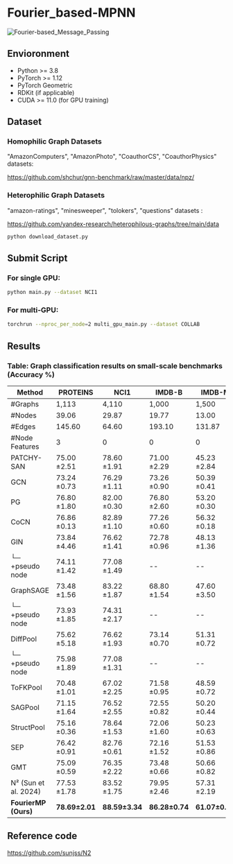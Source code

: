 # Fourier_based-MPNN
![Fourier-based_Message_Passing](message_passing.jpg)
## Envioronment
- Python >= 3.8  
- PyTorch >= 1.12  
- PyTorch Geometric  
- RDKit (if applicable)  
- CUDA >= 11.0 (for GPU training)  


## Dataset
###  Homophilic Graph Datasets
"AmazonComputers", "AmazonPhoto", "CoauthorCS", "CoauthorPhysics" datasets:

https://github.com/shchur/gnn-benchmark/raw/master/data/npz/

###  Heterophilic Graph Datasets
"amazon-ratings", "minesweeper", "tolokers", "questions" datasets :

https://github.com/yandex-research/heterophilous-graphs/tree/main/data

```bash
python download_dataset.py 
```
## Submit Script
### For single GPU:

```bash
python main.py --dataset NCI1
```
### For multi-GPU:
```bash
torchrun --nproc_per_node=2 multi_gpu_main.py --dataset COLLAB
```

## Results
### Table: Graph classification results on small-scale benchmarks (Accuracy %)

| Method                          | PROTEINS       | NCI1           | IMDB-B         | IMDB-M         | COLLAB         |
|---------------------------------|----------------|----------------|----------------|----------------|----------------|
| #Graphs                         | 1,113          | 4,110          | 1,000          | 1,500          | 5,000          |
| #Nodes                          | 39.06          | 29.87          | 19.77          | 13.00          | 74.49          |
| #Edges                          | 145.60         | 64.60          | 193.10         | 131.87         | 4,914.4        |
| #Node Features                  | 3              | 0              | 0              | 0              | 0              |
| PATCHY-SAN                      | 75.00 ±2.51    | 78.60 ±1.91    | 71.00 ±2.29    | 45.23 ±2.84    | 72.60 ±2.15    |
| GCN                             | 73.24 ±0.73    | 76.29 ±1.11    | 73.26 ±0.90    | 50.39 ±0.41    | 80.59 ±0.87    |
| PG                              | 76.80 ±1.80    | 82.00 ±0.30    | 76.80 ±2.60    | 53.20 ±0.30    | 80.00 ±0.80    |
| CoCN                            | 76.86 ±0.13    | 82.89 ±1.10    | 77.26 ±0.60    | 56.32 ±0.18    | 86.15 ±0.10    |
| GIN                             | 73.84 ±4.46    | 76.62 ±1.41    | 72.78 ±0.96    | 48.13 ±1.36    | 78.19 ±0.63    |
| └─ +pseudo node                | 74.11 ±1.42    | 77.08 ±1.49    | --             | --             | --             |
| GraphSAGE                       | 73.48 ±1.56    | 83.22 ±1.87    | 68.80 ±1.54    | 47.60 ±3.50    | 73.90 ±1.70    |
| └─ +pseudo node                | 73.93 ±1.85    | 74.31 ±2.17    | --             | --             | --             |
| DiffPool                        | 75.62 ±5.18    | 76.62 ±1.93    | 73.14 ±0.70    | 51.31 ±0.72    | 82.13 ±0.43    |
| └─ +pseudo node                | 75.98 ±1.89    | 77.08 ±1.31    | --             | --             | --             |
| ToFKPool                        | 70.48 ±1.01    | 67.02 ±2.25    | 71.58 ±0.95    | 48.59 ±0.72    | 77.58 ±0.84    |
| SAGPool                         | 71.15 ±1.64    | 76.52 ±2.55    | 72.55 ±0.82    | 50.20 ±0.44    | 78.03 ±0.31    |
| StructPool                      | 75.16 ±0.36    | 78.64 ±1.53    | 72.06 ±1.60    | 50.23 ±0.63    | 77.27 ±0.70    |
| SEP                             | 76.42 ±0.91    | 82.76 ±0.61    | 72.16 ±1.52    | 51.53 ±0.86    | 81.28 ±0.15    |
| GMT                             | 75.09 ±0.59    | 76.35 ±2.22    | 73.48 ±0.66    | 50.66 ±0.82    | 80.74 ±0.54    |
| N² (Sun et al. 2024)           | 77.53 ±1.78    | 83.52 ±1.75    | 79.95 ±2.46    | 57.31 ±2.19    | 86.72 ±1.62    |
| **FourierMP (Ours)**           | **78.69±2.01** | **88.59±3.34** | **86.28±0.74** | **61.07±0.38** |                |


## Reference code
https://github.com/sunjss/N2

